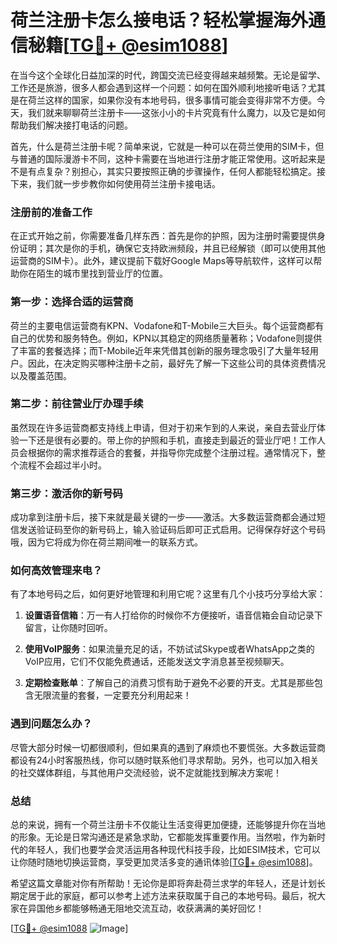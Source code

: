 # 荷兰注册卡怎么接电话？轻松掌握海外通信秘籍[[TG💪+ @esim1088](https://t.me/s/esim1088)]

在当今这个全球化日益加深的时代，跨国交流已经变得越来越频繁。无论是留学、工作还是旅游，很多人都会遇到这样一个问题：如何在国外顺利地接听电话？尤其是在荷兰这样的国家，如果你没有本地号码，很多事情可能会变得非常不方便。今天，我们就来聊聊荷兰注册卡——这张小小的卡片究竟有什么魔力，以及它是如何帮助我们解决接打电话的问题。

首先，什么是荷兰注册卡呢？简单来说，它就是一种可以在荷兰使用的SIM卡，但与普通的国际漫游卡不同，这种卡需要在当地进行注册才能正常使用。这听起来是不是有点复杂？别担心，其实只要按照正确的步骤操作，任何人都能轻松搞定。接下来，我们就一步步教你如何使用荷兰注册卡接电话。

### 注册前的准备工作

在正式开始之前，你需要准备几样东西：首先是你的护照，因为注册时需要提供身份证明；其次是你的手机，确保它支持欧洲频段，并且已经解锁（即可以使用其他运营商的SIM卡）。此外，建议提前下载好Google Maps等导航软件，这样可以帮助你在陌生的城市里找到营业厅的位置。

### 第一步：选择合适的运营商

荷兰的主要电信运营商有KPN、Vodafone和T-Mobile三大巨头。每个运营商都有自己的优势和服务特色。例如，KPN以其稳定的网络质量著称；Vodafone则提供了丰富的套餐选择；而T-Mobile近年来凭借其创新的服务理念吸引了大量年轻用户。因此，在决定购买哪种注册卡之前，最好先了解一下这些公司的具体资费情况以及覆盖范围。

### 第二步：前往营业厅办理手续

虽然现在许多运营商都支持线上申请，但对于初来乍到的人来说，亲自去营业厅体验一下还是很有必要的。带上你的护照和手机，直接走到最近的营业厅吧！工作人员会根据你的需求推荐适合的套餐，并指导你完成整个注册过程。通常情况下，整个流程不会超过半小时。

### 第三步：激活你的新号码

成功拿到注册卡后，接下来就是最关键的一步——激活。大多数运营商都会通过短信发送验证码至你的新号码上，输入验证码后即可正式启用。记得保存好这个号码哦，因为它将成为你在荷兰期间唯一的联系方式。

### 如何高效管理来电？

有了本地号码之后，如何更好地管理和利用它呢？这里有几个小技巧分享给大家：

1. **设置语音信箱**：万一有人打给你的时候你不方便接听，语音信箱会自动记录下留言，让你随时回听。
   
2. **使用VoIP服务**：如果流量充足的话，不妨试试Skype或者WhatsApp之类的VoIP应用，它们不仅能免费通话，还能发送文字消息甚至视频聊天。

3. **定期检查账单**：了解自己的消费习惯有助于避免不必要的开支。尤其是那些包含无限流量的套餐，一定要充分利用起来！

### 遇到问题怎么办？

尽管大部分时候一切都很顺利，但如果真的遇到了麻烦也不要慌张。大多数运营商都设有24小时客服热线，你可以随时联系他们寻求帮助。另外，也可以加入相关的社交媒体群组，与其他用户交流经验，说不定就能找到解决方案呢！

### 总结

总的来说，拥有一个荷兰注册卡不仅能让生活变得更加便捷，还能够提升你在当地的形象。无论是日常沟通还是紧急求助，它都能发挥重要作用。当然啦，作为新时代的年轻人，我们也要学会灵活运用各种现代科技手段，比如ESIM技术，它可以让你随时随地切换运营商，享受更加灵活多变的通讯体验[[TG💪+ @esim1088](https://t.me/s/esim1088)]。

希望这篇文章能对你有所帮助！无论你是即将奔赴荷兰求学的年轻人，还是计划长期定居于此的家庭，都可以参考上述方法来获取属于自己的本地号码。最后，祝大家在异国他乡都能够畅通无阻地交流互动，收获满满的美好回忆！

[[TG💪+ @esim1088](https://t.me/s/esim1088) ![Image](https://i.postimg.cc/4NQfJmqS/Snipaste-2025-05-13-00-14-12.png)]